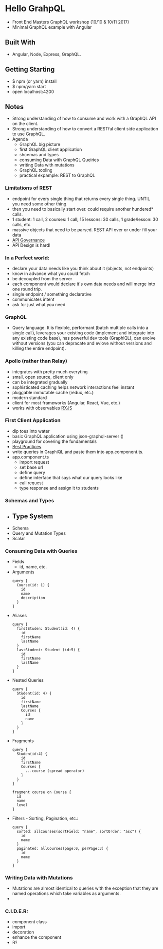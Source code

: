 # Hello GrahpQL
- Front End Masters GraphQL workshop (10/10 & 10/11 2017)
- Minimal GraphQL example with Angular

## Built With
- Angular, Node, Express, GraphQL.

## Getting Starting
- $ npm (or yarn) install
- $ npm/yarn start
- open localhost:4200

## Notes
- Strong understanding of how to consume and work with a GraphQL API on the client.
- Strong understanding of how to convert a RESTful client side application to use GraphQL.
- Agenda
  - GraphQL big picture
  - first GraphQL client application
  - shcemas and types
  - consuming Data with GraphQL Queiries
  - writing Data with mutations
  - GraphQL tooling
  - practical expample: REST to GraphQL
  
### Limitations of REST
  - endpoint for every single thing that returns every single thing. UNTIL you need some other thing.
  - then you need to basically start over. could require another hundered* calls.
  - 1 student: 1 call, 2 courses: 1 call, 15 lessons: 30 calls, 1 grade/lesson: 30 calls, etc.
  - massive objects that need to be parsed. REST API over or under fill your data
  - [API Governance](https://www.sparkpost.com/blog/api-versioning-best-practices/)
  - API Design is hard!

### In a Perfect world:
  - declare your data needs like you think about it (objects, not endpoints)
  - know in advance what you could fetch
  - be decoupled from the server
  - each component would declare it's own data needs and will merge into one round trip.
  - single endpoint / something declarative
  - communicates intent
  - ask for just what you need

### GraphQL
  - Query language. It is flexible, performant (batch multiple calls into a single call), 
  leverages your existing code (implement and integrate into any existing code base), has 
  powerful dev tools (GraphiQL), can evolve without versions (you can depracate and evlove without
  versions and killing the entire endpoint).

### Apollo (rather than Relay)
  - integrates with pretty much everyting
  - small, open source, client only
  - can be integrated gradually
  - sophisticated caching helps network interactions feel instant
  - pluggable immutable cache (redux, etc.)
  - modern standard
  - client for most frameworks (Angular, React, Vue, etc.)  
  - works with observables [RXJS](http://reactivex.io/rxjs/)

### First Client Application
  - dip toes into water
  - basic GraphQL application using json-graphql-server ()
  - playground for covering the fundamentals
  - [Best Practices](http://graphql.org/learn/best-practices/)
  - write queries in GraphiQL and paste them into app.component.ts.
- app.component.ts 
  - import request
  - set base url
  - define query
  - define interface that says what our query looks like
  - call request
  - type response and assign it to students

### Schemas and Types
  - Type System
    - 
  - Schema
  - Query and Mutation Types
  - Scalar

### Consuming Data with Queries
  - Fields
     - id, name, etc.
  - Arguments
    ```
    query {
      Course(id: 1) {
        id
        name
        description
      }
    }
    ```
  - Aliases
    ```
    query {
      firstStuden: Student(id: 4) {
        id
        firstName
        lastName
      }
      lastStudent: Student (id:5) {
        id
        firstName
        lastName
      }
    }
    ```
  - Nested Queries
    ```
    query {
      Student(id: 4) {
        id
        firstName
        lastName
        Courses {
          id 
          name
        }
      }
    }
    ```
  - Fragments 
    ```
    query {
      Studen(id:4) {
        id
        firstName
        Courses {
          ...course (spread operator)
        }
      }
    }

    fragment course on Course {
      id
      name
      level
    }
    ```
  - Filters - Sorting, Pagination, etc.:
    ```
    query {
      sorted: allCourses(sortField: "name", sortOrder: "asc") {
        id
        name
      }
      paginated: allCourses(page:0, perPage:3) {
        id
        name
      }
    }
    ```

### Writing Data with Mutations
  - Mutations are almost identical to queries with the exception that they are named operations which take variables as arguments.
  - 


### C.I.D.E.R:
- component class
- import
- decoration 
- enhance the component
- R?
